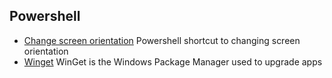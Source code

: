 
## Powershell

- [Change screen orientation](/ChangeScreenOrientation) Powershell shortcut to changing screen orientation
- [Winget](windows/Winget) WinGet is the Windows Package Manager used to upgrade apps
